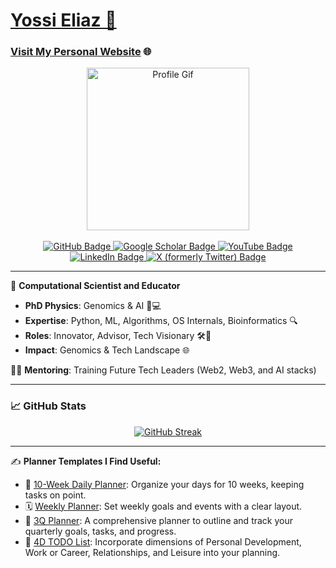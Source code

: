 # [Yossi Eliaz 🌟](https://github.com/zozo123)

### [Visit My Personal Website](https://yossieliaz.netlify.app/) 🌐

<div align="center">
  <div id="header">
    <img src="https://media.giphy.com/media/9zXG9hZsLAa3x4xEaV/giphy.gif" width="260" alt="Profile Gif"/>
  </div>
  </br>
  <div id="badges">
    <a href="https://github.com/zozo123" target="_blank">
      <img src="https://img.shields.io/badge/-Explore%20on%20GitHub-181717?style=for-the-badge&logo=github&logoColor=white" alt="GitHub Badge"/>
    </a>
    <a href="https://scholar.google.com/citations?user=NL1ZyOgAAAAJ&hl=en" target="_blank">
      <img src="https://img.shields.io/badge/Google%20Scholar-4285F4?style=for-the-badge&logo=google-scholar&logoColor=white" alt="Google Scholar Badge"/>
    </a>
    <a href="https://youtube.com/channel/UCkm7FnFBfaKUNKQBLF7TDOQ" target="_blank">
      <img src="https://img.shields.io/youtube/channel/subscribers/UCkm7FnFBfaKUNKQBLF7TDOQ?style=for-the-badge&logo=youtube&logoColor=white&color=FF0000" alt="YouTube Badge"/>
    </a>
    <a href="https://www.linkedin.com/in/yossi-eliaz/" target="_blank">
      <img src="https://img.shields.io/badge/-Connect%20on%20LinkedIn-0077B5?style=for-the-badge&logo=linkedin&logoColor=white" alt="LinkedIn Badge"/>
    </a>
    <a href="https://x.com/YossiEliaz" target="_blank">
      <img src="https://img.shields.io/badge/Follow%20on%20X-000000?style=for-the-badge&logo=x&logoColor=white" alt="X (formerly Twitter) Badge"/>
    </a>
  </div>
</div>

------------------ 

🚀 **Computational Scientist and Educator**

- **PhD Physics**: Genomics & AI 🧬💻
- **Expertise**: Python, ML, Algorithms, OS Internals, Bioinformatics 🔍
- **Roles**: Innovator, Advisor, Tech Visionary 🛠️🧠
- **Impact**: Genomics & Tech Landscape 🌐

👨‍🏫 **Mentoring**: Training Future Tech Leaders (Web2, Web3, and AI stacks)

---

### 📈 **GitHub Stats**

<div align="center">
  <a href="https://git.io/streak-stats">
    <img src="https://github-readme-streak-stats.herokuapp.com?user=zozo123&theme=dark&date_format=M%20j%5B%2C%20Y%5D" alt="GitHub Streak" />
  </a>
</div>

---

✍️ **Planner Templates I Find Useful:**
- 📅 [10-Week Daily Planner](https://drive.google.com/file/d/1YEM3lrmuoIExAOsH6ys8d07lsIMGpUhY/view?usp=drive_link): Organize your days for 10 weeks, keeping tasks on point.
- 🗓️ [Weekly Planner](https://drive.google.com/file/d/1wbC2p3pvxCm4HDWSmY27Zm1AdpXRrufT/view?usp=drive_link): Set weekly goals and events with a clear layout.
- 📘 [3Q Planner](https://drive.google.com/file/d/17J5xEN3MGUZTKGpFQpfe_d44JKEkZplI/view?usp=drive_link): A comprehensive planner to outline and track your quarterly goals, tasks, and progress.
- 📝 [4D TODO List](https://drive.google.com/file/d/104GAcuFoFXtbVUK1JUHsZSSJ-IbQHwuN/view?usp=drive_link): Incorporate dimensions of Personal Development, Work or Career, Relationships, and Leisure into your planning.
